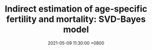 ---
title: "Indirect estimation of age-specific fertility and mortality: SVD-Bayes model"
collection: Presentation
type: "Presentation"
permalink: /talks/2021PAA.md
venue: "Population Association of America Annual Meeting"
date: 2021-05-09 11:30:00 +0800
location: "Virtual, USA"
---
